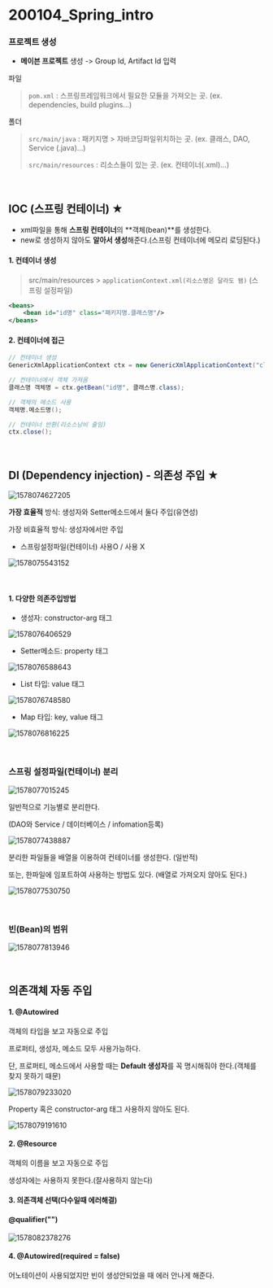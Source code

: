 # 200104_Spring_intro

### 프로젝트 생성

- **메이븐 프로젝트** 생성 -> Group Id, Artifact Id 입력

파일

> `pom.xml` : 스프링프레임워크에서 필요한 모듈을 가져오는 곳. (ex. dependencies, build plugins...)

폴더

> `src/main/java` : 패키지명 > 자바코딩파일위치하는 곳. (ex. 클래스, DAO, Service (.java)...)
>
> `src/main/resources` : 리소스들이 있는 곳. (ex. 컨테이너(.xml)...)

<br>

## IOC (스프링 컨테이너) ★

- xml파일을 통해 **스프링 컨테이너**의 **객체(bean)**를 생성한다. 
- new로 생성하지 않아도 **알아서 생성**해준다.(스프링 컨테이너에 메모리 로딩된다.)



#### 1. 컨테이너 생성

> src/main/resources > `applicationContext.xml(리소스명은 달라도 됌)` (스프링 설정파일)

```xml
<beans>
	<bean id="id명" class="패키지명.클래스명"/>
</beans>
```

#### 2. 컨테이너에 접근

```java
// 컨테이너 생성
GenericXmlApplicationContext ctx = new GenericXmlApplicationContext("classpath:applicationContext.xml(리소스명)");

// 컨테이너에서 객체 가져옴
클래스명 객체명 = ctx.getBean("id명", 클래스명.class);

// 객체의 메소드 사용
객체명.메소드명();

// 컨테이너 반환(리소스낭비 줄임)
ctx.close(); 
```

<br>

## DI (Dependency injection) - 의존성 주입 ★

![1578074627205](C:\Users\eunji_j\AppData\Roaming\Typora\typora-user-images\1578074627205.png)

**가장 효율적** 방식: 생성자와 Setter메소드에서 둘다 주입(유연성)

가장 비효율적 방식: 생성자에서만 주입

- 스프링설정파일(컨테이너) 사용O / 사용 X

![1578075543152](C:\Users\eunji_j\AppData\Roaming\Typora\typora-user-images\1578075543152.png) 

<br>

#### 1. 다양한 의존주입방법

- 생성자: constructor-arg 태그

![1578076406529](C:\Users\eunji_j\AppData\Roaming\Typora\typora-user-images\1578076406529.png)
- Setter메소드: property 태그

![1578076588643](C:\Users\eunji_j\AppData\Roaming\Typora\typora-user-images\1578076588643.png)
- List 타입: value 태그

![1578076748580](C:\Users\eunji_j\AppData\Roaming\Typora\typora-user-images\1578076748580.png)
- Map 타입: key, value 태그

![1578076816225](C:\Users\eunji_j\AppData\Roaming\Typora\typora-user-images\1578076816225.png)

<br>

### 스프링 설정파일(컨테이너) 분리

![1578077015245](C:\Users\eunji_j\AppData\Roaming\Typora\typora-user-images\1578077015245.png)

일반적으로 기능별로 분리한다. 

(DAO와 Service / 데이터베이스 / infomation등록)

![1578077438887](C:\Users\eunji_j\AppData\Roaming\Typora\typora-user-images\1578077438887.png)

분리한 파일들을 배열을 이용하여 컨테이너를 생성한다. (일반적)

 

또는, 한파일에 임포트하여 사용하는 방법도 있다. (배열로 가져오지 않아도 된다.)

![1578077530750](C:\Users\eunji_j\AppData\Roaming\Typora\typora-user-images\1578077530750.png)

<br>

### 빈(Bean)의 범위

![1578077813946](C:\Users\eunji_j\AppData\Roaming\Typora\typora-user-images\1578077813946.png)

<br>

## 의존객체 자동 주입

#### 1. @Autowired

객체의 타입을 보고 자동으로 주입

프로퍼티, 생성자, 메소드 모두 사용가능하다.

단, 프로퍼티, 메소드에서 사용할 때는 **Default 생성자**를 꼭 명시해줘야 한다.(객체를 찾지 못하기 때문)

![1578079233020](C:\Users\eunji_j\AppData\Roaming\Typora\typora-user-images\1578079233020.png)

Property 혹은 constructor-arg 태그 사용하지 않아도 된다.

![1578079191610](C:\Users\eunji_j\AppData\Roaming\Typora\typora-user-images\1578079191610.png)

#### 2. @Resource

객체의 이름을 보고 자동으로 주입

생성자에는 사용하지 못한다.(잘사용하지 않는다)



#### 3. 의존객체 선택(다수일때 에러해결)

#### @qualifier("")

![1578082378276](C:\Users\eunji_j\AppData\Roaming\Typora\typora-user-images\1578082378276.png)



#### 4. @Autowired(required = false)

어노테이션이 사용되었지만 빈이 생성안되었을 때 에러 안나게 해준다.
